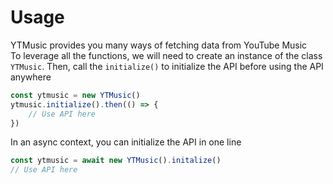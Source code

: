 # Usage

YTMusic provides you many ways of fetching data from YouTube Music<br />
To leverage all the functions, we will need to create an instance of the class `YTMusic`.
Then, call the `initialize()` to initialize the API before using the API anywhere

```ts
const ytmusic = new YTMusic()
ytmusic.initialize().then(() => {
	// Use API here
})
```

In an async context, you can initialize the API in one line

```ts
const ytmusic = await new YTMusic().initalize()
// Use API here
```
